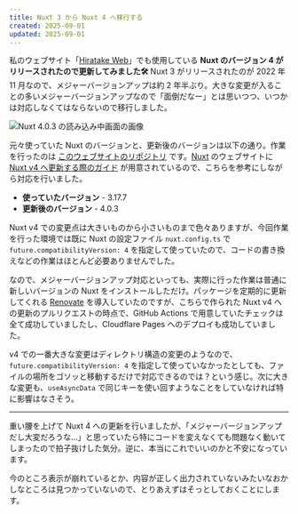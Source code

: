 ```yaml
---
title: Nuxt 3 から Nuxt 4 へ移行する
created: 2025-09-01
updated: 2025-09-01
---
```


私のウェブサイト「[Hiratake Web](/)」でも使用している **Nuxt のバージョン 4 がリリースされたので更新してみました🛠** Nuxt 3 がリリースされたのが 2022 年 11 月なので、メジャーバージョンアップは約 2 年半ぶり。大きな変更が入ることの多いメジャーバージョンアップなので「面倒だなー」とは思いつつ、いつかは対応しなくてはならないので移行しました。

![Nuxt 4.0.3 の読み込み中画面の画像](c5a474f4-7956-43b5-dc33-d4a590505600)

元々使っていた Nuxt のバージョンと、更新後のバージョンは以下の通り。作業を行ったのは [このウェブサイトのリポジトリ](https://github.com/Hiratake/hiratake-web) です。[Nuxt](https://nuxt.com/) のウェブサイトに [Nuxt v4 へ更新する際のガイド](https://nuxt.com/docs/4.x/getting-started/upgrade) が用意されているので、こちらを参考にしながら対応を行いました。

- **使っていたバージョン** - 3.17.7
- **更新後のバージョン** - 4.0.3

Nuxt v4 での変更点は大きいものから小さいものまで色々ありますが、今回作業を行った環境では既に Nuxt の設定ファイル `nuxt.config.ts` で `future.compatibilityVersion: 4` を指定して使っていたので、コードの書き換えなどの作業はほとんど必要ありませんでした。

なので、メジャーバージョンアップ対応といっても、実際に行った作業は普通に新しいバージョンの Nuxt をインストールしただけ。パッケージを定期的に更新してくれる [Renovate](https://github.com/apps/renovate) を導入していたのですが、こちらで作られた Nuxt v4 への更新のプルリクエストの時点で、GitHub Actions で用意していたチェックは全て成功していましたし、Cloudflare Pages へのデプロイも成功していました。

v4 での一番大きな変更はディレクトリ構造の変更のようなので、`future.compatibilityVersion: 4` を指定して使っていなかったとしても、ファイルの場所をゴソッと移動するだけで対応できるのでは？という感じ。次に大きな変更も、`useAsyncData` で同じキーを使い回すようなことをしていなければ特に影響はなさそう。

---

重い腰を上げて Nuxt 4 への更新を行いましたが、「メジャーバージョンアップだし大変だろうな…」と思っていたら特にコードを変えなくても問題なく動いてしまったので拍子抜けした気分。逆に、本当にこれでいいのかと不安になっています。

今のところ表示が崩れているとか、内容が正しく出力されていないみたいなおかしなところは見つかっていないので、とりあえずはそっとしておくことにします。
